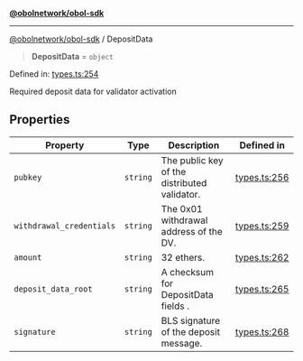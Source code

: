 [**@obolnetwork/obol-sdk**](../index.md)

***

[@obolnetwork/obol-sdk](../index.md) / DepositData

> **DepositData** = `object`

Defined in: [types.ts:254](https://github.com/ObolNetwork/obol-sdk/blob/e7fc737767265d3063c4e96d045f725fadd20e1e/src/types.ts#L254)

Required deposit data for validator activation

## Properties

| Property | Type | Description | Defined in |
| ------ | ------ | ------ | ------ |
| <a id="pubkey"></a> `pubkey` | `string` | The public key of the distributed validator. | [types.ts:256](https://github.com/ObolNetwork/obol-sdk/blob/e7fc737767265d3063c4e96d045f725fadd20e1e/src/types.ts#L256) |
| <a id="withdrawal_credentials"></a> `withdrawal_credentials` | `string` | The 0x01 withdrawal address of the DV. | [types.ts:259](https://github.com/ObolNetwork/obol-sdk/blob/e7fc737767265d3063c4e96d045f725fadd20e1e/src/types.ts#L259) |
| <a id="amount"></a> `amount` | `string` | 32 ethers. | [types.ts:262](https://github.com/ObolNetwork/obol-sdk/blob/e7fc737767265d3063c4e96d045f725fadd20e1e/src/types.ts#L262) |
| <a id="deposit_data_root"></a> `deposit_data_root` | `string` | A checksum for DepositData fields . | [types.ts:265](https://github.com/ObolNetwork/obol-sdk/blob/e7fc737767265d3063c4e96d045f725fadd20e1e/src/types.ts#L265) |
| <a id="signature"></a> `signature` | `string` | BLS signature of the deposit message. | [types.ts:268](https://github.com/ObolNetwork/obol-sdk/blob/e7fc737767265d3063c4e96d045f725fadd20e1e/src/types.ts#L268) |
